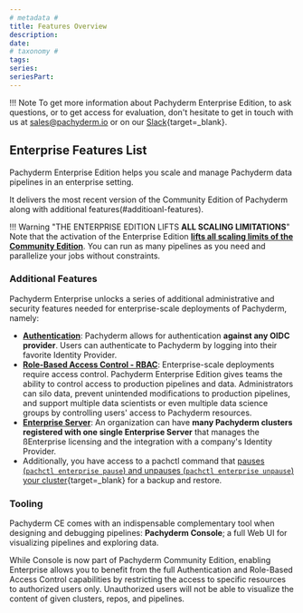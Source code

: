 ```yaml
---
# metadata # 
title: Features Overview
description: 
date: 
# taxonomy #
tags: 
series:
seriesPart:
---
```


!!! Note
     To get more information about Pachyderm Enterprise Edition, to ask questions, or to get access for evaluation, don't hesitate to get in touch with us at [sales@pachyderm.io](mailto:sales@pachyderm.io) or on our [Slack](https://www.pachyderm.com/slack/){target=_blank}. 


## Enterprise Features List

Pachyderm Enterprise Edition helps you scale and manage Pachyderm data pipelines in an enterprise setting.

It delivers the most recent version of the Community Edition of Pachyderm along with additional features(#additioanl-features).

!!! Warning "THE ENTERPRISE EDITION LIFTS **ALL SCALING LIMITATIONS**"
     Note that the activation of the Enterprise Edition [**lifts all scaling limits of the Community Edition**](../../reference/scaling-limits/). You can run as many pipelines as you need and parallelize your jobs without constraints.


### Additional Features

Pachyderm Enterprise unlocks a series of additional administrative and security features needed for enterprise-scale deployments of Pachyderm, namely:

- [**Authentication**](../auth/authentication/idp-dex): Pachyderm allows for authentication **against any OIDC provider**. Users can authenticate to Pachyderm by logging into their favorite Identity Provider. 
- [**Role-Based Access Control - RBAC**](../auth/authorization/): Enterprise-scale deployments require access control.  Pachyderm Enterprise Edition gives teams the ability to control access to production pipelines and data.  Administrators can silo data, prevent unintended modifications to production pipelines, and support multiple data scientists or even multiple data science groups by controlling users' access to Pachyderm resources.
- [**Enterprise Server**](../auth/enterprise-server/setup/): An organization can have **many Pachyderm clusters registered with one single Enterprise Server** that manages the ßEnterprise licensing and the integration with a company's Identity Provider.
- Additionally, you have access to a pachctl command that [pauses (`pachctl enterprise pause`) and unpauses (`pachctl enterprise unpause`) your cluster](../../deploy-manage/manage/backup-restore){target=_blank} for a backup and restore.

### Tooling

Pachyderm CE comes with an indispensable complementary tool 
when designing and debugging pipelines: **Pachyderm Console**; 
a full Web UI for visualizing pipelines and exploring data. 

While Console is now part of Pachyderm Community Edition, 
enabling Enterprise allows you to benefit 
from the full Authentication and Role-Based Access Control capabilities 
by restricting the access to specific resources to authorized users only. 
Unauthorized users will not be able to visualize the content 
of given clusters, repos, and pipelines.







